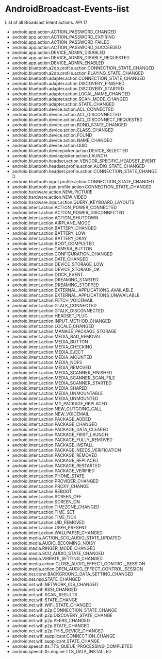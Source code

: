 # AndroidBroadcast-Events-list

List of all Broadcast Intent actions. API 17

* android.app.action.ACTION_PASSWORD_CHANGED
* android.app.action.ACTION_PASSWORD_EXPIRING
* android.app.action.ACTION_PASSWORD_FAILED
* android.app.action.ACTION_PASSWORD_SUCCEEDED
* android.app.action.DEVICE_ADMIN_DISABLED
* android.app.action.DEVICE_ADMIN_DISABLE_REQUESTED
* android.app.action.DEVICE_ADMIN_ENABLED
* android.bluetooth.a2dp.profile.action.CONNECTION_STATE_CHANGED
* android.bluetooth.a2dp.profile.action.PLAYING_STATE_CHANGED
* android.bluetooth.adapter.action.CONNECTION_STATE_CHANGED
* android.bluetooth.adapter.action.DISCOVERY_FINISHED
* android.bluetooth.adapter.action.DISCOVERY_STARTED
* android.bluetooth.adapter.action.LOCAL_NAME_CHANGED
* android.bluetooth.adapter.action.SCAN_MODE_CHANGED
* android.bluetooth.adapter.action.STATE_CHANGED
* android.bluetooth.device.action.ACL_CONNECTED
* android.bluetooth.device.action.ACL_DISCONNECTED
* android.bluetooth.device.action.ACL_DISCONNECT_REQUESTED
* android.bluetooth.device.action.BOND_STATE_CHANGED
* android.bluetooth.device.action.CLASS_CHANGED
* android.bluetooth.device.action.FOUND
* android.bluetooth.device.action.NAME_CHANGED
* android.bluetooth.device.action.UUID
* android.bluetooth.devicepicker.action.DEVICE_SELECTED
* android.bluetooth.devicepicker.action.LAUNCH
* android.bluetooth.headset.action.VENDOR_SPECIFIC_HEADSET_EVENT
* android.bluetooth.headset.profile.action.AUDIO_STATE_CHANGED
* android.bluetooth.headset.profile.action.CONNECTION_STATE_CHANGED
* android.bluetooth.input.profile.action.CONNECTION_STATE_CHANGED
* android.bluetooth.pan.profile.action.CONNECTION_STATE_CHANGED
* android.hardware.action.NEW_PICTURE
* android.hardware.action.NEW_VIDEO
* android.hardware.input.action.QUERY_KEYBOARD_LAYOUTS
* android.intent.action.ACTION_POWER_CONNECTED
* android.intent.action.ACTION_POWER_DISCONNECTED
* android.intent.action.ACTION_SHUTDOWN
* android.intent.action.AIRPLANE_MODE
* android.intent.action.BATTERY_CHANGED
* android.intent.action.BATTERY_LOW
* android.intent.action.BATTERY_OKAY
* android.intent.action.BOOT_COMPLETED
* android.intent.action.CAMERA_BUTTON
* android.intent.action.CONFIGURATION_CHANGED
* android.intent.action.DATE_CHANGED
* android.intent.action.DEVICE_STORAGE_LOW
* android.intent.action.DEVICE_STORAGE_OK
* android.intent.action.DOCK_EVENT
* android.intent.action.DREAMING_STARTED
* android.intent.action.DREAMING_STOPPED
* android.intent.action.EXTERNAL_APPLICATIONS_AVAILABLE
* android.intent.action.EXTERNAL_APPLICATIONS_UNAVAILABLE
* android.intent.action.FETCH_VOICEMAIL
* android.intent.action.GTALK_CONNECTED
* android.intent.action.GTALK_DISCONNECTED
* android.intent.action.HEADSET_PLUG
* android.intent.action.INPUT_METHOD_CHANGED
* android.intent.action.LOCALE_CHANGED
* android.intent.action.MANAGE_PACKAGE_STORAGE
* android.intent.action.MEDIA_BAD_REMOVAL
* android.intent.action.MEDIA_BUTTON
* android.intent.action.MEDIA_CHECKING
* android.intent.action.MEDIA_EJECT
* android.intent.action.MEDIA_MOUNTED
* android.intent.action.MEDIA_NOFS
* android.intent.action.MEDIA_REMOVED
* android.intent.action.MEDIA_SCANNER_FINISHED
* android.intent.action.MEDIA_SCANNER_SCAN_FILE
* android.intent.action.MEDIA_SCANNER_STARTED
* android.intent.action.MEDIA_SHARED
* android.intent.action.MEDIA_UNMOUNTABLE
* android.intent.action.MEDIA_UNMOUNTED
* android.intent.action.MY_PACKAGE_REPLACED
* android.intent.action.NEW_OUTGOING_CALL
* android.intent.action.NEW_VOICEMAIL
* android.intent.action.PACKAGE_ADDED
* android.intent.action.PACKAGE_CHANGED
* android.intent.action.PACKAGE_DATA_CLEARED
* android.intent.action.PACKAGE_FIRST_LAUNCH
* android.intent.action.PACKAGE_FULLY_REMOVED
* android.intent.action.PACKAGE_INSTALL
* android.intent.action.PACKAGE_NEEDS_VERIFICATION
* android.intent.action.PACKAGE_REMOVED
* android.intent.action.PACKAGE_REPLACED
* android.intent.action.PACKAGE_RESTARTED
* android.intent.action.PACKAGE_VERIFIED
* android.intent.action.PHONE_STATE
* android.intent.action.PROVIDER_CHANGED
* android.intent.action.PROXY_CHANGE
* android.intent.action.REBOOT
* android.intent.action.SCREEN_OFF
* android.intent.action.SCREEN_ON
* android.intent.action.TIMEZONE_CHANGED
* android.intent.action.TIME_SET
* android.intent.action.TIME_TICK
* android.intent.action.UID_REMOVED
* android.intent.action.USER_PRESENT
* android.intent.action.WALLPAPER_CHANGED
* android.media.ACTION_SCO_AUDIO_STATE_UPDATED
* android.media.AUDIO_BECOMING_NOISY
* android.media.RINGER_MODE_CHANGED
* android.media.SCO_AUDIO_STATE_CHANGED
* android.media.VIBRATE_SETTING_CHANGED
* android.media.action.CLOSE_AUDIO_EFFECT_CONTROL_SESSION
* android.media.action.OPEN_AUDIO_EFFECT_CONTROL_SESSION
* android.net.conn.BACKGROUND_DATA_SETTING_CHANGED
* android.net.nsd.STATE_CHANGED
* android.net.wifi.NETWORK_IDS_CHANGED
* android.net.wifi.RSSI_CHANGED
* android.net.wifi.SCAN_RESULTS
* android.net.wifi.STATE_CHANGE
* android.net.wifi.WIFI_STATE_CHANGED
* android.net.wifi.p2p.CONNECTION_STATE_CHANGE
* android.net.wifi.p2p.DISCOVERY_STATE_CHANGE
* android.net.wifi.p2p.PEERS_CHANGED
* android.net.wifi.p2p.STATE_CHANGED
* android.net.wifi.p2p.THIS_DEVICE_CHANGED
* android.net.wifi.supplicant.CONNECTION_CHANGE
* android.net.wifi.supplicant.STATE_CHANGE
* android.speech.tts.TTS_QUEUE_PROCESSING_COMPLETED
* android.speech.tts.engine.TTS_DATA_INSTALLED
